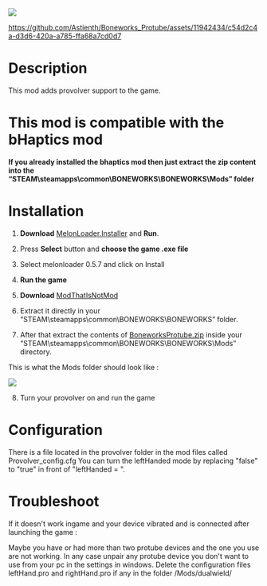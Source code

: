 <img src="https://cdn.akamai.steamstatic.com/steam/apps/823500/header.jpg">

https://github.com/Astienth/Boneworks_Protube/assets/11942434/c54d2c4a-d3d6-420a-a785-ffa68a7cd0d7

# Description

This mod adds provolver support to the game.

# This mod is compatible with the bHaptics mod

**If you already installed the bhaptics mod then just extract the zip content into the “STEAM\steamapps\common\BONEWORKS\BONEWORKS\Mods” folder**


# Installation

1. **Download** [MelonLoader.Installer](https://github.com/HerpDerpinstine/MelonLoader/releases/latest/download/MelonLoader.Installer.exe) and **Run**.

2. Press **Select** button and **choose the game .exe file**

3. Select melonloader 0.5.7 and click on Install

4. **Run the game**

5. **Download** [ModThatIsNotMod](https://boneworks.thunderstore.io/package/download/gnonme/ModThatIsNotMod/0.2.2/) 

6. Extract it directly in your “STEAM\steamapps\common\BONEWORKS\BONEWORKS” folder.

7. After that extract the contents of [BoneworksProtube.zip](https://github.com/Astienth/Boneworks_Protube/releases/download/1.0/BoneworksProtube.zip) inside your “STEAM\steamapps\common\BONEWORKS\BONEWORKS\Mods” directory.

This is what the Mods folder should look like : 

<img src="https://github.com/Astienth/Boneworks_Protube/assets/11942434/7623dd2d-6984-4163-bfd8-2987ef7060b3">


8. Turn your provolver on and run the game

# Configuration

There is a file located in the provolver folder in the mod files called Provolver_config.cfg
You can turn the leftHanded mode by replacing "false" to "true" in front of "leftHanded = ".

# Troubleshoot

If it doesn't work ingame and your device vibrated and is connected after launching the game :

Maybe you have or had more than two protube devices and the one you use are not working.
In any case unpair any protube device you don't want to use from your pc in the settings in windows.
Delete the configuration files leftHand.pro and rightHand.pro if any in the folder /Mods/dualwield/
